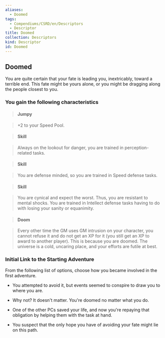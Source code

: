 ```yaml
---
aliases:
  - Doomed
tags:
  - Compendiums/CSRD/en/Descriptors
  - Descriptor
title: Doomed
collection: Descriptors
kind: Descriptor
id: Doomed
---
```

## Doomed    
You are quite certain that your fate is leading you, inextricably, toward a terrible end. This fate might be yours alone, or you might be dragging along the people closest to you.  
### You gain the following characteristics    
> #### Jumpy  
> +2 to your Speed Pool.    
  
> #### Skill  
> Always on the lookout for danger, you are trained in perception-related tasks.    
  
> #### Skill  
> You are defense minded, so you are trained in Speed defense tasks.    
  
> #### Skill  
> You are cynical and expect the worst. Thus, you are resistant to mental shocks. You are trained in Intellect defense tasks having to do with losing your sanity or equanimity.    
  
> #### Doom  
> Every other time the GM uses GM intrusion on your character, you cannot refuse it and do not get an XP for it (you still get an XP to award to another player). This is because you are doomed. The universe is a cold, uncaring place, and your efforts are futile at best.    
  
### Initial Link to the Starting Adventure    
From the following list of options, choose how you became involved in the first adventure.    
- You attempted to avoid it, but events seemed to conspire to draw you to where you are.    
- Why not? It doesn't matter. You're doomed no matter what you do.    
- One of the other PCs saved your life, and now you're repaying that obligation by helping them with the task at hand.    
- You suspect that the only hope you have of avoiding your fate might lie on this path.  
